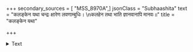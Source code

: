 +++
secondary_sources = [ "MSS_8970A",]
jsonClass = "Subhaashita"
text = "कलङ्केन यथा चन्द्रः क्षारेण लवणाम्बुधिः।  \nकलहेन तथा भाति ज्ञानवानापि मानवः॥"
title = "कलङ्केन यथा"

+++

<details><summary>Text</summary>

कलङ्केन यथा चन्द्रः क्षारेण लवणाम्बुधिः।  
कलहेन तथा भाति ज्ञानवानापि मानवः॥
</details>
